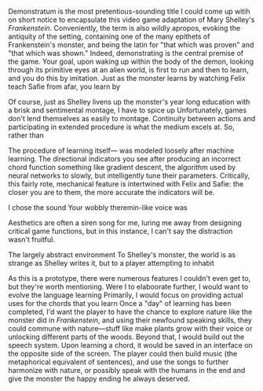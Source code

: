 Demonstratum is the most pretentious-sounding title I could come up witih on short notice to encapsulate this video game adaptation of Mary Shelley's *Frankenstein*. Conveniently, the term is also wildly apropos, evoking the antiquity of the setting, containing one of the many epithets of Frankenstein's monster, and being the latin for "that which was proven" and "that which was shown." Indeed, demonstrating is the central premise of the game. Your goal, upon waking up within the body of the demon, looking through its primitive eyes at an alien world, is first to run and then to learn, and you do this by imitation. Just as the monster learns by watching Felix teach Safie from afar, you learn by 

Of course, just as Shelley livens up the monster's year long education with a brisk and sentimental montage, I have to spice up 
Unfortunately, games don't lend themselves as easily to montage. Continuity between actions and participating in extended procedure is what the medium excels at. So, rather than   

The procedure of learning itself—
was modeled loosely after machine learning. The directional indicators you see after producing an incorrect chord  function something like gradient descent, the algorithm used by neural networks to slowly, but intelligently tune their parameters. Critically, this fairly rote, mechanical feature is intertwined with Felix and Safie: the closer you are to them, the more accurate the indicators will be. 

I chose the sound
Your wobbly theremin-like voice was 

Aesthetics are often a siren song for me, luring me away from designing critical game functions, but in this instance, I can't say the distraction wasn't fruitful. 

The largely abstract environment 
To Shelley's monster, the world is as strange as Shelley writes it, but to a player attempting to inhabit

As this is a prototype, there were numerous features I couldn't even get to, but they're worth mentioning. Were I to elaboorate further, I would want to evolve the language learning 
Primarily, I would focus on providing actual uses for the chords that you learn
Once a "day" of learning has been completed, I'd want the player to have the chance to explore nature like the monster did in *Frankenstein*, and using their newfound speaking skills, they could commune with nature—stuff like make plants grow with their voice or unlocking different parts of the woods. Beyond that, I would build out the speech system. Upon learning a chord, it would be saved in an interface on the opposite side of the screen. The player could then build music (the metaphorical equivalent of sentences), and use the songs to further harmonize with nature, or possibly speak with the humans in the end and give the monster the happy ending he always deserved.